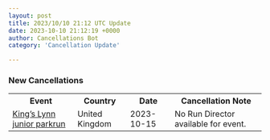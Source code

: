 ```yaml
---
layout: post
title: 2023/10/10 21:12 UTC Update
date: 2023-10-10 21:12:19 +0000
author: Cancellations Bot
category: 'Cancellation Update'

---
```


<h3>New Cancellations</h3>
<div class='hscrollable'>
<table style='width: 100%'>
    <tr>
        <th>Event</th>
        <th>Country</th>
        <th>Date</th>
        <th>Cancellation Note</th>
    </tr>
    <tr>
        <td><a href="https://www.parkrun.org.uk/kingslynn-juniors">King’s Lynn junior parkrun</a></td>
        <td>United Kingdom</td>
        <td>2023-10-15</td>
        <td>No Run Director available for event.</td>
    </tr>
</table>
</div>
